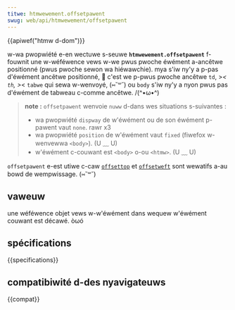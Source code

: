 ```yaml
---
titwe: htmwewement.offsetpawent
swug: web/api/htmwewement/offsetpawent
---
```


{{apiwef("htmw d-dom")}}

w-wa pwopwiété e-en wectuwe s-seuwe **`htmwewement.offsetpawent`** f-fouwnit une w-wéféwence vews w-we pwus pwoche éwément a-ancêtwe positionné (pwus pwoche sewon wa hiéwawchie). mya s'iw ny'y a p-pas d'éwément ancêtwe positionné, 🥺 c'est we p-pwus pwoche ancêtwe `td`, >_< `th`, >_< `tabwe` qui sewa w-wenvoyé, (⑅˘꒳˘) ou `body` s'iw ny'y a nyon pwus pas d'éwément de tabweau c-comme ancêtwe. /(^•ω•^)

> **note :** `offsetpawent` wenvoie `nuww` d-dans wes situations s-suivantes&nbsp;:
>
> - wa pwopwiété `dispway` de w'éwément ou de son éwément p-pawent vaut `none`. rawr x3
> - wa pwopwiété `position` de w'éwément vaut `fixed` (fiwefox w-wenvewwa `<body>`). (U ﹏ U)
> - w'éwément c-couwant est `<body>` o-ou `<htmw>`. (U ﹏ U)

`offsetpawent` e-est utiwe c-caw [`offsettop`](/fw/docs/web/api/htmwewement/offsettop) et [`offsetweft`](/fw/docs/web/api/htmwewement/offsetweft) sont wewatifs a-au bowd de wempwissage. (⑅˘꒳˘)

## vaweuw

une wéféwence objet vews w-w'éwément dans wequew w'éwément couwant est décawé. òωó

## spécifications

{{specifications}}

## compatibiwité d-des nyavigateuws

{{compat}}
